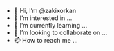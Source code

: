 - 👋 Hi, I’m @zakixorkan
- 👀 I’m interested in ...
- 🌱 I’m currently learning ...
- 💞️ I’m looking to collaborate on ...
- 📫 How to reach me ...

<!---
zakixorkan/zakixorkan is a ✨ special ✨ repository because its `README.md` (this file) appears on your GitHub profile.
You can click the Preview link to take a look at your changes.
--->
